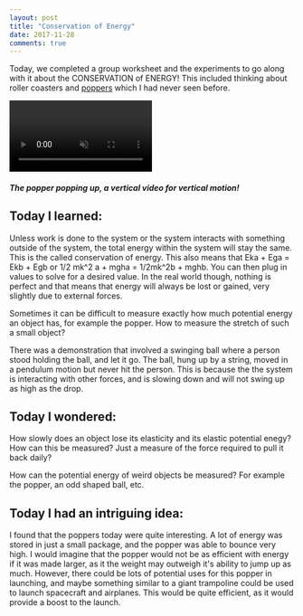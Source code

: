 ```yaml
---
layout: post
title: "Conservation of Energy"
date: 2017-11-28
comments: true
---
```


Today, we completed a group worksheet and the experiments to go along with it about the CONSERVATION of ENERGY! This included thinking about roller coasters and [poppers](https://www.amazon.ca/US-Toy-Company-Jumbo-Poppers-55Mm/dp/B00362MJC6) which I had never seen before.

<video width="50%" controls autoplay loop muted>
  <source src="{{site.url}}/images/2017-11-28-popper-up.mp4" type="video/mp4">
Your browser does not support the video tag.
</video>

##### The popper popping up, a vertical video for vertical motion!

## Today I learned:

Unless work is done to the system or the system interacts with something outside of the system, the total energy within the system will stay the same. This is the called conservation of energy. This also means that Eka + Ega = Ekb + Egb or 1/2 mk^2 a + mgha = 1/2mk^2b + mghb. You can then plug in values to solve for a desired value. In the real world though, nothing is perfect and that means that energy will always be lost or gained, very slightly due to external forces.

Sometimes it can be difficult to measure exactly how much potential energy an object has, for example the popper. How to measure the stretch of such a small object?

There was a demonstration that involved a swinging ball where a person stood holding the ball, and let it go. The ball, hung up by a string, moved in a pendulum motion but never hit the person. This is because the the system is interacting with other forces, and is slowing down and will not swing up as high as the drop.

## Today I wondered:

How slowly does an object lose its elasticity and its elastic potential enegy? How can this be measured? Just a measure of the force required to pull it back daily?

How can the potential energy of weird objects be measured? For example the popper, an odd shaped ball, etc.

## Today I had an intriguing idea:

I found that the poppers today were quite interesting. A lot of energy was stored in just a small package, and the popper was able to bounce very high. I would imagine that the popper would not be as efficient with energy if it was made larger, as it the weight may outweigh it's ability to jump up as much. However, there could be lots of potential uses for this popper in launching, and maybe something similar to a giant trampoline could be used to launch spacecraft and airplanes. This would be quite efficient, as it would provide a boost to the launch.


